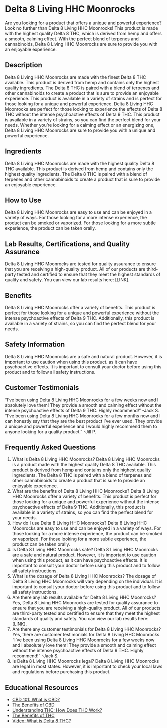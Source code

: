 # Delta 8 Living HHC Moonrocks
Are you looking for a product that offers a unique and powerful experience? Look no further than Delta 8 Living HHC Moonrocks! This product is made with the highest quality Delta 8 THC, which is derived from hemp and offers a smooth, calming effect. With the perfect blend of terpenes and cannabinoids, Delta 8 Living HHC Moonrocks are sure to provide you with an enjoyable experience.
## Description
Delta 8 Living HHC Moonrocks are made with the finest Delta 8 THC available. This product is derived from hemp and contains only the highest quality ingredients. The Delta 8 THC is paired with a blend of terpenes and other cannabinoids to create a product that is sure to provide an enjoyable experience. This product is available in a variety of strains and is perfect for those looking for a unique and powerful experience.
Delta 8 Living HHC Moonrocks are perfect for those looking to experience the effects of Delta 8 THC without the intense psychoactive effects of Delta 9 THC. This product is available in a variety of strains, so you can find the perfect blend for your needs. Whether you’re looking for a calming effect or an energizing one, Delta 8 Living HHC Moonrocks are sure to provide you with a unique and powerful experience.
## Ingredients
Delta 8 Living HHC Moonrocks are made with the highest quality Delta 8 THC available. This product is derived from hemp and contains only the highest quality ingredients. The Delta 8 THC is paired with a blend of terpenes and other cannabinoids to create a product that is sure to provide an enjoyable experience. 
## How to Use
Delta 8 Living HHC Moonrocks are easy to use and can be enjoyed in a variety of ways. For those looking for a more intense experience, the product can be smoked or vaporized. For those looking for a more subtle experience, the product can be taken orally.
## Lab Results, Certifications, and Quality Assurance
Delta 8 Living HHC Moonrocks are tested for quality assurance to ensure that you are receiving a high-quality product. All of our products are third-party tested and certified to ensure that they meet the highest standards of quality and safety. You can view our lab results here: [LINK].
## Benefits
Delta 8 Living HHC Moonrocks offer a variety of benefits. This product is perfect for those looking for a unique and powerful experience without the intense psychoactive effects of Delta 9 THC. Additionally, this product is available in a variety of strains, so you can find the perfect blend for your needs. 
## Safety Information
Delta 8 Living HHC Moonrocks are a safe and natural product. However, it is important to use caution when using this product, as it can have psychoactive effects. It is important to consult your doctor before using this product and to follow all safety instructions. 
## Customer Testimonials
“I’ve been using Delta 8 Living HHC Moonrocks for a few weeks now and I absolutely love them! They provide a smooth and calming effect without the intense psychoactive effects of Delta 9 THC. Highly recommend!” -Jack S. 
“I’ve been using Delta 8 Living HHC Moonrocks for a few months now and I can honestly say that they are the best product I’ve ever used. They provide a unique and powerful experience and I would highly recommend them to anyone looking for a quality product.” -Jill P. 
## Frequently Asked Questions
1. What is Delta 8 Living HHC Moonrocks?
Delta 8 Living HHC Moonrocks is a product made with the highest quality Delta 8 THC available. This product is derived from hemp and contains only the highest quality ingredients. The Delta 8 THC is paired with a blend of terpenes and other cannabinoids to create a product that is sure to provide an enjoyable experience. 
2. What are the benefits of Delta 8 Living HHC Moonrocks?
Delta 8 Living HHC Moonrocks offer a variety of benefits. This product is perfect for those looking for a unique and powerful experience without the intense psychoactive effects of Delta 9 THC. Additionally, this product is available in a variety of strains, so you can find the perfect blend for your needs. 
3. How do I use Delta 8 Living HHC Moonrocks?
Delta 8 Living HHC Moonrocks are easy to use and can be enjoyed in a variety of ways. For those looking for a more intense experience, the product can be smoked or vaporized. For those looking for a more subtle experience, the product can be taken orally.
4. Is Delta 8 Living HHC Moonrocks safe?
Delta 8 Living HHC Moonrocks are a safe and natural product. However, it is important to use caution when using this product, as it can have psychoactive effects. It is important to consult your doctor before using this product and to follow all safety instructions. 
5. What is the dosage of Delta 8 Living HHC Moonrocks?
The dosage of Delta 8 Living HHC Moonrocks will vary depending on the individual. It is important to consult your doctor before using this product and to follow all safety instructions. 
6. Are there any lab results available for Delta 8 Living HHC Moonrocks?
Yes, Delta 8 Living HHC Moonrocks are tested for quality assurance to ensure that you are receiving a high-quality product. All of our products are third-party tested and certified to ensure that they meet the highest standards of quality and safety. You can view our lab results here: [LINK].
7. Are there any customer testimonials for Delta 8 Living HHC Moonrocks?
Yes, there are customer testimonials for Delta 8 Living HHC Moonrocks. “I’ve been using Delta 8 Living HHC Moonrocks for a few weeks now and I absolutely love them! They provide a smooth and calming effect without the intense psychoactive effects of Delta 9 THC. Highly recommend!” -Jack S. 
8. Is Delta 8 Living HHC Moonrocks legal?
Delta 8 Living HHC Moonrocks are legal in most states. However, it is important to check your local laws and regulations before purchasing this product. 
## Educational Resources
- [CBD 101: What is CBD?](https://www.cbdoil.org/cbd-101/)
- [The Benefits of CBD](https://www.healthline.com/nutrition/cbd-benefits)
- [Understanding THC: How Does THC Work?](https://www.leafly.com/news/cannabis-101/what-is-thc-how-does-it-work)
- [The Benefits of THC](https://www.healthline.com/health/thc-benefits)
- [Video: What is Delta 8 THC?](https://www.youtube.com/watch?v=CQ3qjUuqDq8)